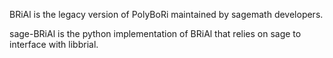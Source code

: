 BRiAl is the legacy version of PolyBoRi maintained by sagemath developers.

sage-BRiAl is the python implementation of BRiAl that relies on sage to interface with libbrial.
